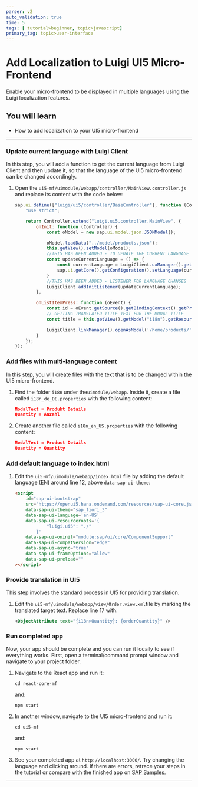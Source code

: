 ```yaml
---
parser: v2
auto_validation: true
time: 5
tags: [ tutorial>beginner, topic>javascript]
primary_tag: topic>user-interface
---
```


# Add Localization to Luigi UI5 Micro-Frontend
<!-- description --> Enable your micro-frontend to be displayed in multiple languages using the Luigi localization features.

## You will learn
  - How to add localization to your UI5 micro-frontend

---


### Update current language with Luigi Client


In this step, you will add a function to get the current language from Luigi Client and then update it, so that the language of the UI5 micro-frontend can be changed accordingly.

 1. Open the `ui5-mf/uimodule/webapp/controller/MainView.controller.js` and replace its content with the code below:

    ```js
    sap.ui.define(["luigi/ui5/controller/BaseController"], function (Controller) {
        "use strict";

        return Controller.extend("luigi.ui5.controller.MainView", {
            onInit: function (Controller) {
                const oModel = new sap.ui.model.json.JSONModel();

                oModel.loadData("../model/products.json");
                this.getView().setModel(oModel);
                //THIS HAS BEEN ADDED - TO UPDATE THE CURRENT LANGUAGE
                const updateCurrentLanguage = () => {
                    const currentLanguage = LuigiClient.uxManager().getCurrentLocale();
                    sap.ui.getCore().getConfiguration().setLanguage(currentLanguage);
                }
                //THIS HAS BEEN ADDED - LISTENER FOR LANGUAGE CHANGES
                LuigiClient.addInitListener(updateCurrentLanguage);
            },

            onListItemPress: function (oEvent) {
                const id = oEvent.getSource().getBindingContext().getProperty("id");
                // GETTING TRANSLATED TITLE TEXT FOR THE MODAL TITLE
                const title = this.getView().getModel("i18n").getResourceBundle().getText("ModalText");

                LuigiClient.linkManager().openAsModal('/home/products/' + id, { title: title, size: 'm' });
            }
        });
    });
    ```


### Add files with multi-language content


In this step, you will create files with the text that is to be changed within the UI5 micro-frontend.

1. Find the folder ​`i18n`​ under the ​`uimodule/webapp`​.  Inside it, create a file called `i18n_de_DE.properties` with the following content:

    ```json
    ModalText = Produkt Details
    Quantity = Anzahl
    ```

2. Create another file called `i18n_en_US.properties` with the following content:

    ```json
    ModalText = Product Details
    Quantity = Quantity
    ```


### Add default language to index.html


1. Edit the `ui5-mf/uimodule/webapp/index.html` file by adding the default language (EN) around line 12, above `data-sap-ui-theme`:

    ```HTML
    <script
        id="sap-ui-bootstrap"
        src="https://openui5.hana.ondemand.com/resources/sap-ui-core.js"
        data-sap-ui-theme="sap_fiori_3"
        data-sap-ui-language='en-US'
        data-sap-ui-resourceroots='{
                "luigi.ui5": "./"
            }'
        data-sap-ui-oninit="module:sap/ui/core/ComponentSupport"
        data-sap-ui-compatVersion="edge"
        data-sap-ui-async="true"
        data-sap-ui-frameOptions="allow"
        data-sap-ui-preload=""
    ></script>
    ```


### Provide translation in UI5


This step involves the standard process in UI5 for providing translation.

1. Edit the ​`ui5-mf/uimodule/webapp/view/Order.view.xml` ​file by marking the translated target text. Replace line 17 with:

    ```XML
    <ObjectAttribute text="{i18n>Quantity}: {orderQuantity}" />
    ```


### Run completed app


Now, your app should be complete and you can run it locally to see if everything works. First, open a terminal/command prompt window and navigate to your project folder.

1. Navigate to the React app and run it:

    ```Shell
    cd react-core-mf
    ```

    and:

    ```Shell
    npm start
    ```

2. In another window, navigate to the UI5 micro-frontend and run it:

    ```Shell
    cd ui5-mf
    ```

    and:

    ```Shell
    npm start
    ```

3. See your completed app at `http://localhost:3000/`. Try changing the language and clicking around. If there are errors, retrace your steps in the tutorial or compare with the finished app on [SAP Samples](https://github.com/SAP-samples/luigi-micro-frontend-application).








---
